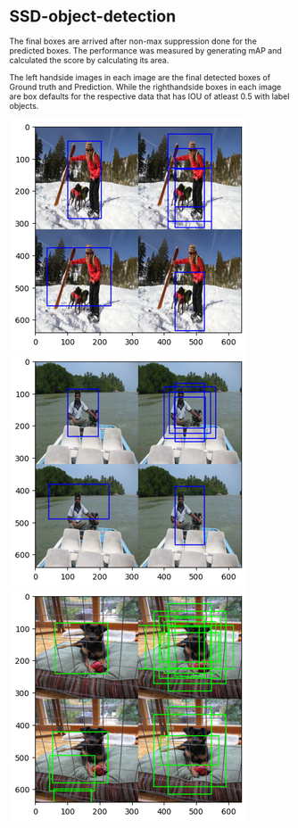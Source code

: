 # SSD-object-detection

The final boxes are arrived after non-max suppression done for the predicted boxes. The performance was measured by generating mAP and calculated the score by calculating its area.

The left handside images in each image are the final detected boxes of Ground truth and Prediction. While the righthandside boxes in each image are box defaults for the respective data that has IOU of atleast 0.5 with label objects.

![output3.png](output3.png)
![output1.png](output1.png)
![output2.png](output2.png)
